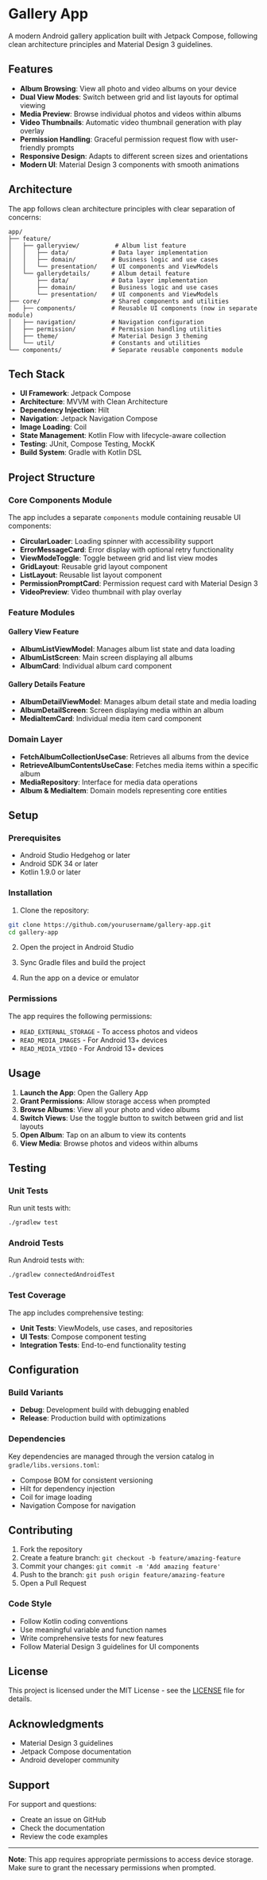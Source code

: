 # Gallery App

A modern Android gallery application built with Jetpack Compose, following clean architecture principles and Material Design 3 guidelines.

## Features

- **Album Browsing**: View all photo and video albums on your device
- **Dual View Modes**: Switch between grid and list layouts for optimal viewing
- **Media Preview**: Browse individual photos and videos within albums
- **Video Thumbnails**: Automatic video thumbnail generation with play overlay
- **Permission Handling**: Graceful permission request flow with user-friendly prompts
- **Responsive Design**: Adapts to different screen sizes and orientations
- **Modern UI**: Material Design 3 components with smooth animations

## Architecture

The app follows clean architecture principles with clear separation of concerns:

```
app/
├── feature/
│   ├── galleryview/          # Album list feature
│   │   ├── data/            # Data layer implementation
│   │   ├── domain/          # Business logic and use cases
│   │   └── presentation/    # UI components and ViewModels
│   └── gallerydetails/      # Album detail feature
│       ├── data/            # Data layer implementation
│       ├── domain/          # Business logic and use cases
│       └── presentation/    # UI components and ViewModels
├── core/                    # Shared components and utilities
│   ├── components/          # Reusable UI components (now in separate module)
│   ├── navigation/          # Navigation configuration
│   ├── permission/          # Permission handling utilities
│   ├── theme/               # Material Design 3 theming
│   └── util/                # Constants and utilities
└── components/              # Separate reusable components module
```

## Tech Stack

- **UI Framework**: Jetpack Compose
- **Architecture**: MVVM with Clean Architecture
- **Dependency Injection**: Hilt
- **Navigation**: Jetpack Navigation Compose
- **Image Loading**: Coil
- **State Management**: Kotlin Flow with lifecycle-aware collection
- **Testing**: JUnit, Compose Testing, MockK
- **Build System**: Gradle with Kotlin DSL

## Project Structure

### Core Components Module

The app includes a separate `components` module containing reusable UI components:

- **CircularLoader**: Loading spinner with accessibility support
- **ErrorMessageCard**: Error display with optional retry functionality
- **ViewModeToggle**: Toggle between grid and list view modes
- **GridLayout**: Reusable grid layout component
- **ListLayout**: Reusable list layout component
- **PermissionPromptCard**: Permission request card with Material Design 3
- **VideoPreview**: Video thumbnail with play overlay

### Feature Modules

#### Gallery View Feature
- **AlbumListViewModel**: Manages album list state and data loading
- **AlbumListScreen**: Main screen displaying all albums
- **AlbumCard**: Individual album card component

#### Gallery Details Feature
- **AlbumDetailViewModel**: Manages album detail state and media loading
- **AlbumDetailScreen**: Screen displaying media within an album
- **MediaItemCard**: Individual media item card component

### Domain Layer

- **FetchAlbumCollectionUseCase**: Retrieves all albums from the device
- **RetrieveAlbumContentsUseCase**: Fetches media items within a specific album
- **MediaRepository**: Interface for media data operations
- **Album & MediaItem**: Domain models representing core entities

## Setup

### Prerequisites

- Android Studio Hedgehog or later
- Android SDK 34 or later
- Kotlin 1.9.0 or later

### Installation

1. Clone the repository:
```bash
git clone https://github.com/yourusername/gallery-app.git
cd gallery-app
```

2. Open the project in Android Studio

3. Sync Gradle files and build the project

4. Run the app on a device or emulator

### Permissions

The app requires the following permissions:
- `READ_EXTERNAL_STORAGE` - To access photos and videos
- `READ_MEDIA_IMAGES` - For Android 13+ devices
- `READ_MEDIA_VIDEO` - For Android 13+ devices

## Usage

1. **Launch the App**: Open the Gallery App
2. **Grant Permissions**: Allow storage access when prompted
3. **Browse Albums**: View all your photo and video albums
4. **Switch Views**: Use the toggle button to switch between grid and list layouts
5. **Open Album**: Tap on an album to view its contents
6. **View Media**: Browse photos and videos within albums

## Testing

### Unit Tests

Run unit tests with:
```bash
./gradlew test
```

### Android Tests

Run Android tests with:
```bash
./gradlew connectedAndroidTest
```

### Test Coverage

The app includes comprehensive testing:
- **Unit Tests**: ViewModels, use cases, and repositories
- **UI Tests**: Compose component testing
- **Integration Tests**: End-to-end functionality testing

## Configuration

### Build Variants

- **Debug**: Development build with debugging enabled
- **Release**: Production build with optimizations

### Dependencies

Key dependencies are managed through the version catalog in `gradle/libs.versions.toml`:
- Compose BOM for consistent versioning
- Hilt for dependency injection
- Coil for image loading
- Navigation Compose for navigation

## Contributing

1. Fork the repository
2. Create a feature branch: `git checkout -b feature/amazing-feature`
3. Commit your changes: `git commit -m 'Add amazing feature'`
4. Push to the branch: `git push origin feature/amazing-feature`
5. Open a Pull Request

### Code Style

- Follow Kotlin coding conventions
- Use meaningful variable and function names
- Write comprehensive tests for new features
- Follow Material Design 3 guidelines for UI components

## License

This project is licensed under the MIT License - see the [LICENSE](LICENSE) file for details.

## Acknowledgments

- Material Design 3 guidelines
- Jetpack Compose documentation
- Android developer community

## Support

For support and questions:
- Create an issue on GitHub
- Check the documentation
- Review the code examples

---

**Note**: This app requires appropriate permissions to access device storage. Make sure to grant the necessary permissions when prompted.